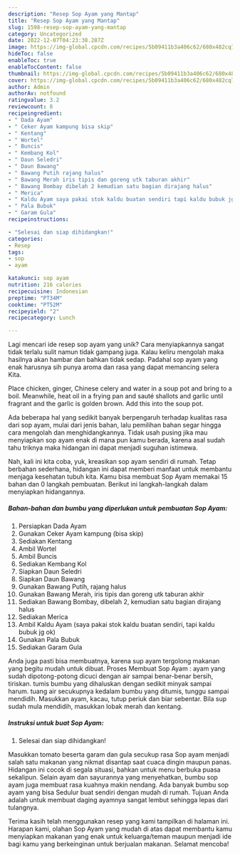 ```yaml
---
description: "Resep Sop Ayam yang Mantap"
title: "Resep Sop Ayam yang Mantap"
slug: 1598-resep-sop-ayam-yang-mantap
category: Uncategorized
date: 2022-12-07T04:23:38.287Z
image: https://img-global.cpcdn.com/recipes/5b09411b3a406c62/680x482cq70/sop-ayam-foto-resep-utama.jpg
hideToc: false
enableToc: true
enableTocContent: false
thumbnail: https://img-global.cpcdn.com/recipes/5b09411b3a406c62/680x482cq70/sop-ayam-foto-resep-utama.jpg
cover: https://img-global.cpcdn.com/recipes/5b09411b3a406c62/680x482cq70/sop-ayam-foto-resep-utama.jpg
author: Admin
authorAv: notfound
ratingvalue: 3.2
reviewcount: 8
recipeingredient:
- " Dada Ayam"
- " Ceker Ayam kampung bisa skip"
- " Kentang"
- " Wortel"
- " Buncis"
- " Kembang Kol"
- " Daun Seledri"
- " Daun Bawang"
- " Bawang Putih rajang halus"
- " Bawang Merah iris tipis dan goreng utk taburan akhir"
- " Bawang Bombay dibelah 2 kemudian satu bagian dirajang halus"
- " Merica"
- " Kaldu Ayam saya pakai stok kaldu buatan sendiri tapi kaldu bubuk jg ok"
- " Pala Bubuk"
- " Garam Gula"
recipeinstructions:

- "Selesai dan siap dihidangkan!"
categories:
- Resep
tags:
- sop
- ayam

katakunci: sop ayam 
nutrition: 216 calories
recipecuisine: Indonesian
preptime: "PT34M"
cooktime: "PT52M"
recipeyield: "2"
recipecategory: Lunch

---
```





Lagi mencari ide resep sop ayam yang unik? Cara menyiapkannya sangat tidak terlalu sulit namun tidak gampang juga. Kalau keliru mengolah maka hasilnya akan hambar dan bahkan tidak sedap. Padahal sop ayam yang enak harusnya sih punya aroma dan rasa yang dapat memancing selera Kita.





Place chicken, ginger, Chinese celery and water in a soup pot and bring to a boil. Meanwhile, heat oil in a frying pan and sauté shallots and garlic until fragrant and the garlic is golden brown. Add this into the soup pot.

Ada beberapa hal yang sedikit banyak berpengaruh terhadap kualitas rasa dari sop ayam, mulai dari jenis bahan, lalu pemilihan bahan segar hingga cara mengolah dan menghidangkannya. Tidak usah pusing jika mau menyiapkan sop ayam enak di mana pun kamu berada, karena asal sudah tahu triknya maka hidangan ini dapat menjadi suguhan istimewa.






Nah, kali ini kita coba, yuk, kreasikan sop ayam sendiri di rumah. Tetap berbahan sederhana, hidangan ini dapat memberi manfaat untuk membantu menjaga kesehatan tubuh kita. Kamu bisa membuat Sop Ayam memakai 15 bahan dan 0 langkah pembuatan. Berikut ini langkah-langkah dalam menyiapkan hidangannya.

<!--inarticleads1-->

##### Bahan-bahan dan bumbu yang diperlukan untuk pembuatan Sop Ayam:

1. Persiapkan  Dada Ayam
1. Gunakan  Ceker Ayam kampung (bisa skip)
1. Sediakan  Kentang
1. Ambil  Wortel
1. Ambil  Buncis
1. Sediakan  Kembang Kol
1. Siapkan  Daun Seledri
1. Siapkan  Daun Bawang
1. Gunakan  Bawang Putih, rajang halus
1. Gunakan  Bawang Merah, iris tipis dan goreng utk taburan akhir
1. Sediakan  Bawang Bombay, dibelah 2, kemudian satu bagian dirajang halus
1. Sediakan  Merica
1. Ambil  Kaldu Ayam (saya pakai stok kaldu buatan sendiri, tapi kaldu bubuk jg ok)
1. Gunakan  Pala Bubuk
1. Sediakan  Garam Gula


Anda juga pasti bisa membuatnya, karena sup ayam tergolong makanan yang begitu mudah untuk dibuat. Proses Membuat Sop Ayam : ayam yang sudah dipotong-potong dicuci dengan air sampai benar-benar bersih, tiriskan. tumis bumbu yang dihaluskan dengan sedikit minyak sampai harum. tuang air secukupnya kedalam bumbu yang ditumis, tunggu sampai mendidih. Masukkan ayam, kacau, tutup periuk dan biar sebentar. Bila sup sudah mula mendidih, masukkan lobak merah dan kentang. 

<!--inarticleads2-->

##### Instruksi untuk buat Sop Ayam:


1. Selesai dan siap dihidangkan!

Masukkan tomato beserta garam dan gula secukup rasa Sop ayam menjadi salah satu makanan yang nikmat disantap saat cuaca dingin maupun panas. Hidangan ini cocok di segala situasi, bahkan untuk menu berbuka puasa sekalipun. Selain ayam dan sayurannya yang menyehatkan, bumbu sop ayam juga membuat rasa kuahnya makin nendang. Ada banyak bumbu sop ayam yang bisa Sedulur buat sendiri dengan mudah di rumah. Tujuan Anda adalah untuk membuat daging ayamnya sangat lembut sehingga lepas dari tulangnya. 

Terima kasih telah menggunakan resep yang kami tampilkan di halaman ini. Harapan kami, olahan Sop Ayam yang mudah di atas dapat membantu kamu menyiapkan makanan yang enak untuk keluarga/teman maupun menjadi ide bagi kamu yang berkeinginan untuk berjualan makanan. Selamat mencoba!
